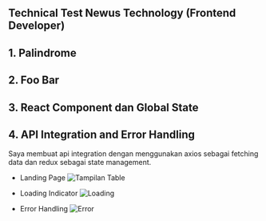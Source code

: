 ## Technical Test Newus Technology (Frontend Developer)
## 1. Palindrome
## 2. Foo Bar
## 3. React Component dan Global State
## 4. API Integration and Error Handling
   Saya membuat api integration dengan menggunakan axios sebagai fetching data dan redux sebagai state management.
   - Landing Page
     ![Tampilan Table](https://github.com/user-attachments/assets/ce8aa3ea-77f1-4e23-9f0c-cdc82a5ef435)

   - Loading Indicator
     ![Loading](https://github.com/user-attachments/assets/46a26ea3-43c3-4608-a6e0-a777e6275f2a)

   - Error Handling
     ![Error](https://github.com/user-attachments/assets/2c655978-47a9-4ada-b906-47b8664b97ab)

